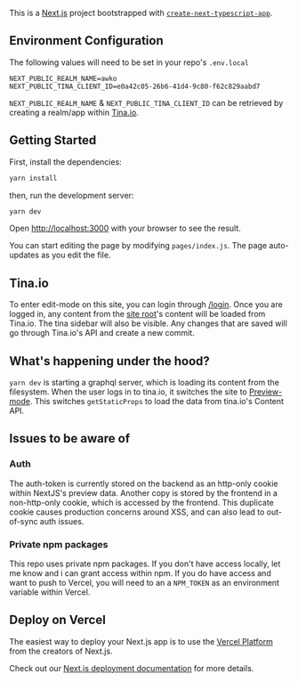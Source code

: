 This is a [Next.js](https://nextjs.org/) project bootstrapped with [`create-next-typescript-app`](https://www.npmjs.com/package/create-next-typescript-app).

## Environment Configuration

The following values will need to be set in your repo's `.env.local`

```
NEXT_PUBLIC_REALM_NAME=awko
NEXT_PUBLIC_TINA_CLIENT_ID=e0a42c05-26b6-41d4-9c80-f62c829aabd7
```

`NEXT_PUBLIC_REALM_NAME` & `NEXT_PUBLIC_TINA_CLIENT_ID` can be retrieved by creating a realm/app within
[Tina.io](https://auth.tinajs.dev/signin).

## Getting Started

First, install the dependencies:

```bash
yarn install
```

then, run the development server:

```bash
yarn dev
```

Open [http://localhost:3000](http://localhost:3000) with your browser to see the result.

You can start editing the page by modifying `pages/index.js`. The page auto-updates as you edit the file.

## Tina.io

To enter edit-mode on this site, you can login through [/login](http://localhost:3000/login). Once you are logged in, any content from the [site root](http://localhost:3000/)'s content will be loaded from Tina.io.
The tina sidebar will also be visible. Any changes that are saved will go through Tina.io's API and create a new commit.

## What's happening under the hood?

`yarn dev` is starting a graphql server, which is loading its content from the filesystem.
When the user logs in to tina.io, it switches the site to [Preview-mode](https://nextjs.org/docs/advanced-features/preview-mode). This switches `getStaticProps` to load the data from tina.io's Content API.

## Issues to be aware of

### Auth

The auth-token is currently stored on the backend as an http-only cookie within NextJS's preview data.
Another copy is stored by the frontend in a non-http-only cookie, which is accessed by the frontend.
This duplicate cookie causes production concerns around XSS, and can also lead to out-of-sync auth issues.

### Private npm packages

This repo uses private npm packages. If you don't have access locally, let me know and i can grant access within npm.
If you do have access and want to push to Vercel, you will need to an a `NPM_TOKEN` as an environment variable within Vercel.

## Deploy on Vercel

The easiest way to deploy your Next.js app is to use the [Vercel Platform](https://vercel.com/import?utm_medium=default-template&filter=next.js&utm_source=create-next-app&utm_campaign=create-next-app-readme) from the creators of Next.js.

Check out our [Next.js deployment documentation](https://nextjs.org/docs/deployment) for more details.
